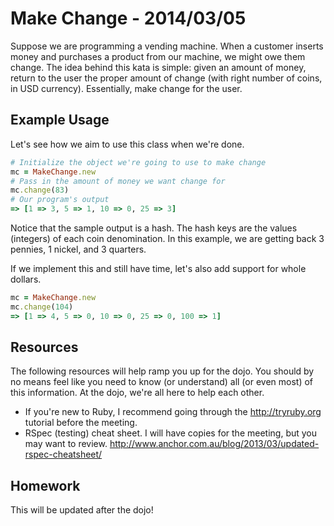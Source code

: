 # Make Change - 2014/03/05
Suppose we are programming a vending machine. When a customer inserts money and purchases a product from our machine, we might owe them change. The idea behind this kata is simple: given an amount of money, return to the user the proper amount of change (with right number of coins, in USD currency). Essentially, make change for the user.

## Example Usage
Let's see how we aim to use this class when we're done.
```ruby
# Initialize the object we're going to use to make change
mc = MakeChange.new
# Pass in the amount of money we want change for
mc.change(83)
# Our program's output
=> [1 => 3, 5 => 1, 10 => 0, 25 => 3]
```
Notice that the sample output is a hash. The hash keys are the values (integers) of each coin denomination. In this example, we are getting back 3 pennies, 1 nickel, and 3 quarters.

If we implement this and still have time, let's also add support for whole dollars.
```ruby
mc = MakeChange.new
mc.change(104)
=> [1 => 4, 5 => 0, 10 => 0, 25 => 0, 100 => 1]
```

## Resources
The following resources will help ramp you up for the dojo. You should by no means feel like you need to know (or understand) all (or even most) of this information. At the dojo, we're all here to help each other.
- If you're new to Ruby, I recommend going through the http://tryruby.org tutorial before the meeting.
- RSpec (testing) cheat sheet. I will have copies for the meeting, but you may want to review. http://www.anchor.com.au/blog/2013/03/updated-rspec-cheatsheet/

## Homework
This will be updated after the dojo!
